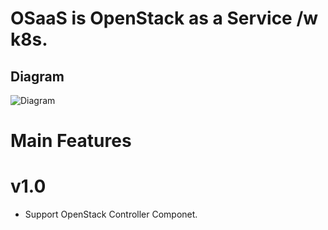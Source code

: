 # OSaaS is OpenStack as a Service /w k8s.

## Diagram

![Diagram](etc-files/EYWA-Scalable-Gateway.png)

# Main Features

# v1.0

* Support OpenStack Controller Componet.
